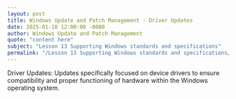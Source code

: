 ```yaml
---
layout: post
title: Windows Update and Patch Management - Driver Updates
date: 2025-01-10 12:00:00 -0000
author: Windows Update and Patch Management
quote: "content here"
subject: "Lesson 13 Supporting Windows standards and specifications"
permalink: "/Lesson 13 Supporting Windows standards and specifications/Windows Update and Patch Management/Windows Update and Patch Management - Driver Updates"
---
```


Driver Updates: Updates specifically focused on device drivers to ensure compatibility and proper functioning of hardware within the Windows operating system.
